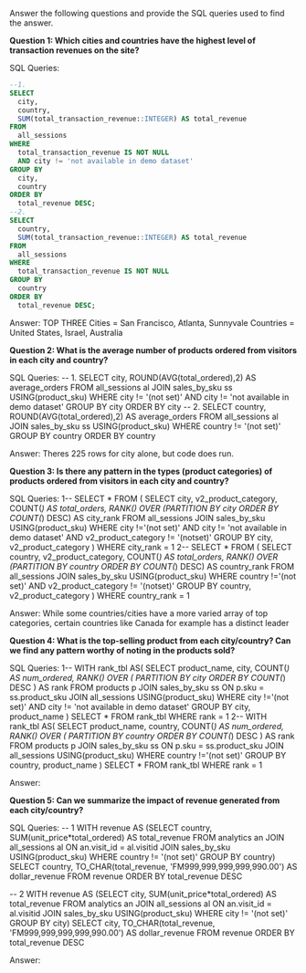 Answer the following questions and provide the SQL queries used to find the answer.

    
**Question 1: Which cities and countries have the highest level of transaction revenues on the site?**


SQL Queries:
```sql
--1.
SELECT
  city,
  country,
  SUM(total_transaction_revenue::INTEGER) AS total_revenue
FROM
  all_sessions
WHERE
  total_transaction_revenue IS NOT NULL
  AND city != 'not available in demo dataset'
GROUP BY
  city,
  country
ORDER BY
  total_revenue DESC;
--2.
SELECT
  country,
  SUM(total_transaction_revenue::INTEGER) AS total_revenue
FROM
  all_sessions
WHERE
  total_transaction_revenue IS NOT NULL
GROUP BY
  country
ORDER BY
  total_revenue DESC;
```


Answer:
TOP THREE
Cities = San Francisco, Atlanta, Sunnyvale
Countries = United States, Israel, Australia


**Question 2: What is the average number of products ordered from visitors in each city and country?**


SQL Queries:
-- 1.
SELECT
	city,
	ROUND(AVG(total_ordered),2) AS average_orders
FROM
	all_sessions al
JOIN
	sales_by_sku ss
	USING(product_sku)
WHERE
    city != '(not set)' AND city != 'not available in demo dataset'
GROUP BY
	city
ORDER BY
	city
-- 2.
SELECT
	country,
	ROUND(AVG(total_ordered),2) AS average_orders
FROM
	all_sessions al
JOIN
	sales_by_sku ss
	USING(product_sku)
WHERE
	country != '(not set)'
GROUP BY
	country
ORDER BY 
	country


Answer: Theres 225 rows for city alone, but code does run.


**Question 3: Is there any pattern in the types (product categories) of products ordered from visitors in each city and country?**


SQL Queries:
1-- 
SELECT *
FROM (
  SELECT
    city,
    v2_product_category,
    COUNT(*) AS total_orders,
    RANK() 
		OVER (PARTITION BY city
		ORDER BY COUNT(*) DESC) AS city_rank
  FROM
    all_sessions
  JOIN
    sales_by_sku 
	USING(product_sku)
  WHERE
    city !='(not set)' AND city != 'not available in demo dataset'
  	AND v2_product_category != '(notset)'
  GROUP BY
    city, v2_product_category
)
WHERE city_rank = 1
2--
SELECT *
FROM (
  SELECT
    country,
    v2_product_category,
    COUNT(*) AS total_orders,
    RANK() 
		OVER (PARTITION BY country
		ORDER BY COUNT(*) DESC) AS country_rank
  FROM
    all_sessions
  JOIN
    sales_by_sku 
	USING(product_sku)
  WHERE
    country !='(not set)' AND v2_product_category != '(notset)'
  GROUP BY
    country, v2_product_category
)
WHERE country_rank = 1


Answer:
While some countries/cities have a more varied array of top categories, certain countries like Canada for example has a distinct leader


**Question 4: What is the top-selling product from each city/country? Can we find any pattern worthy of noting in the products sold?**


SQL Queries:
1--
WITH rank_tbl AS(
SELECT
    product_name,
    city,
    COUNT(*) AS num_ordered,
    RANK() OVER (
      PARTITION BY city
      ORDER BY COUNT(*) DESC
    ) AS rank
  FROM
    products p
  JOIN
    sales_by_sku ss ON p.sku = ss.product_sku
  JOIN
    all_sessions USING(product_sku)
  WHERE 
    city !='(not set)' AND city != 'not available in demo dataset'
  GROUP BY
    city, product_name
)
SELECT *
FROM rank_tbl
WHERE rank = 1
2-- 
WITH rank_tbl AS(
SELECT
    product_name,
    country,
    COUNT(*) AS num_ordered,
    RANK() OVER (
      PARTITION BY country
      ORDER BY COUNT(*) DESC
    ) AS rank
  FROM
    products p
  JOIN
    sales_by_sku ss ON p.sku = ss.product_sku
  JOIN
    all_sessions USING(product_sku)
  WHERE 
    country !='(not set)'
  GROUP BY
    country, product_name
)
SELECT *
FROM rank_tbl
WHERE rank = 1

Answer:




**Question 5: Can we summarize the impact of revenue generated from each city/country?**

SQL Queries:
-- 1
WITH revenue AS
	(SELECT
		country,
		SUM(unit_price*total_ordered) AS total_revenue
	FROM
		analytics an
	JOIN
		all_sessions al
		ON an.visit_id = al.visitid
	JOIN
		sales_by_sku
		USING(product_sku)
	WHERE
		country != '(not set)'
	GROUP BY
		country)
SELECT
	country,
	TO_CHAR(total_revenue, 'FM999,999,999,999,990.00') AS dollar_revenue
FROM
	revenue
ORDER BY
	total_revenue DESC

-- 2
WITH revenue AS
	(SELECT
		city,
		SUM(unit_price*total_ordered) AS total_revenue
	FROM
		analytics an
	JOIN
		all_sessions al
		ON an.visit_id = al.visitid
	JOIN
		sales_by_sku
		USING(product_sku)
	WHERE
		city != '(not set)'
	GROUP BY
		city)
SELECT
	city,
	TO_CHAR(total_revenue, 'FM999,999,999,999,990.00') AS dollar_revenue
FROM
	revenue
ORDER BY
	total_revenue DESC



Answer:







